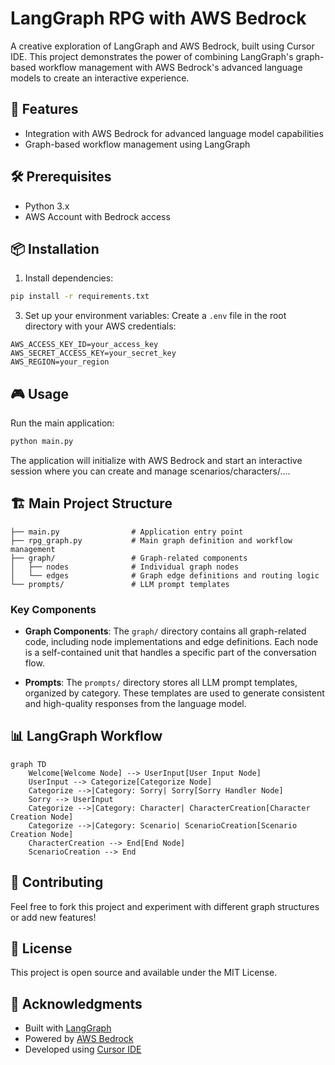 # LangGraph RPG with AWS Bedrock

A creative exploration of LangGraph and AWS Bedrock, built using Cursor IDE. This project demonstrates the power of combining LangGraph's graph-based workflow management with AWS Bedrock's advanced language models to create an interactive experience.

## 🚀 Features

- Integration with AWS Bedrock for advanced language model capabilities
- Graph-based workflow management using LangGraph

## 🛠️ Prerequisites

- Python 3.x
- AWS Account with Bedrock access

## 📦 Installation


1. Install dependencies:
```bash
pip install -r requirements.txt
```

3. Set up your environment variables:
Create a `.env` file in the root directory with your AWS credentials:
```
AWS_ACCESS_KEY_ID=your_access_key
AWS_SECRET_ACCESS_KEY=your_secret_key
AWS_REGION=your_region
```

## 🎮 Usage

Run the main application:
```bash
python main.py
```

The application will initialize with AWS Bedrock and start an interactive session where you can create and manage scenarios/characters/....

## 🏗️ Main Project Structure

```
├── main.py                # Application entry point
├── rpg_graph.py           # Main graph definition and workflow management
├── graph/                 # Graph-related components
│   ├── nodes              # Individual graph nodes
│   └── edges              # Graph edge definitions and routing logic
└── prompts/               # LLM prompt templates
```

### Key Components

- **Graph Components**: The `graph/` directory contains all graph-related code, including node implementations and edge definitions. Each node is a self-contained unit that handles a specific part of the conversation flow.

- **Prompts**: The `prompts/` directory stores all LLM prompt templates, organized by category. These templates are used to generate consistent and high-quality responses from the language model.


## 📊 LangGraph Workflow

```mermaid
graph TD
    Welcome[Welcome Node] --> UserInput[User Input Node]
    UserInput --> Categorize[Categorize Node]
    Categorize -->|Category: Sorry| Sorry[Sorry Handler Node]
    Sorry --> UserInput
    Categorize -->|Category: Character| CharacterCreation[Character Creation Node]
    Categorize -->|Category: Scenario| ScenarioCreation[Scenario Creation Node]
    CharacterCreation --> End[End Node]
    ScenarioCreation --> End
```

## 🤝 Contributing

Feel free to fork this project and experiment with different graph structures or add new features!

## 📝 License

This project is open source and available under the MIT License.

## 🙏 Acknowledgments

- Built with [LangGraph](https://github.com/langchain-ai/langgraph)
- Powered by [AWS Bedrock](https://aws.amazon.com/bedrock/)
- Developed using [Cursor IDE](https://cursor.sh/) 
